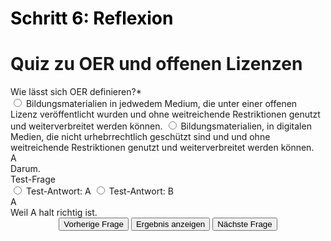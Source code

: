 <h1 style="color:#000000">Schritt 6: Reflexion</h1>

<script>
  (function(){
    /* result funtion */
    function showResult(){
      /* find selected answer */
      const answerContainer = slides[currentSlide].querySelector(".answers");
      const selector = `input:checked`;
      const userAnswer = (answerContainer.querySelector(selector) || {}).value;
      /* if answer is correct */
      if(userAnswer === slides[currentSlide].querySelector(".solution").innerHTML){
        // color the answers green
        var answers = slides[currentSlide].querySelector(".answers").querySelectorAll("label");
        answers.forEach( (currentLabel, labelNumber) => {
          if (userAnswer === currentLabel.title){  
            currentLabel.style.color = "lightgreen";
          }
        });
        showExplanation(1);      
      }
      /* if answer is blank */
      else if (userAnswer == null){
        /* do nothing */
      }
      /* if answer is wrong */
      else{
        // color the answers red
        slides[currentSlide].querySelector(".answers").style.color = 'red';
        showExplanation(1);
      }
    }
    /* explanation function */
    function showExplanation(x) {
      if (x == 1) {
        explanationContainer.innerHTML = `<b>Ergänzungen zur Antwort:</b><br> ${slides[currentSlide].querySelector(".explanation").innerHTML}`;
      }
      else if (x == 0) {
        explanationContainer.innerHTML = ``;
        slides[currentSlide].querySelector(".answers").style.color = 'inherit';
      }
    }
    /* slide function */
    function showSlide(n) {
      slides[currentSlide].style.display = 'none';
      slides[n].style.display = 'block';
      currentSlide = n;
      if(currentSlide === 0){
        previousButton.style.display = 'none';
      }
      else{
        previousButton.style.display = 'inline-block';
      }
      if(currentSlide === slides.length-1){
        nextButton.style.display = 'none';
      }
      else{
        nextButton.style.display = 'inline-block';
      }
      //for pagination
      pagination.innerHTML = `Frage ${currentSlide + 1} von ${slides.length}`;
    }
    function showNextSlide() {
      showSlide(currentSlide + 1);
    }
    function showPreviousSlide() {
      showSlide(currentSlide - 1);
    }
    // Variables
    const slides = document.querySelectorAll("div.slide");
    const explanationContainer = document.querySelector("div.explanationContainer");
    const pagination = document.getElementById('pagination');
    const previousButton = document.getElementById("previous");
    const nextButton = document.getElementById("next");
    const submitButton = document.getElementById('submit');
    let currentSlide = 0;
    // Show the first slide
    showSlide(currentSlide);
    // Event listeners
    submitButton.addEventListener('click', showResult);
    previousButton.addEventListener("click", () => {    
     showPreviousSlide();
     showExplanation(0);    
    });
    nextButton.addEventListener("click", () => {    
     showNextSlide();
     showExplanation(0);    
    });
  })();
</script>

<div class="quiz-frame">
  <h1 class="quiz">Quiz zu OER und offenen Lizenzen</h1>
  <div class="quiz-container">
    <div class="slide" name="multiple-choice">
      <div class="question">Wie lässt sich OER definieren?*</div>
      <div class="answers">
        <label title="A">
          <input type="radio" name="question1" value="A">
          Bildungsmaterialien in jedwedem Medium, die unter einer offenen Lizenz veröffentlicht wurden und ohne weitreichende Restriktionen genutzt und weiterverbreitet werden können.
        </label>
        <label title="B">
          <input type="radio" name="question1" value="B">
          Bildungsmaterialien, in digitalen Medien, die nicht urhebrrechtlich geschützt sind und und ohne weitreichende Restriktionen genutzt und weiterverbreitet werden können.
        </label>
      </div>
      <div class="solution">A</div>
      <div class="explanation">Darum.</div>
    </div>
    <div class="slide" name="multiple-choice">
      <div class="question">Test-Frage</div>
      <div class="answers">
        <label title="A">
          <input type="radio" name="question2" value="A">
          Test-Antwort: A
        </label>
        <label title="B">
          <input type="radio" name="question2" value="B">
          Test-Antwort: B
        </label>
      </div>
      <div class="solution">A</div>
      <div class="explanation">Weil A halt richtig ist.</div>
    </div>
  </div>
  <div class="explanationContainer"></div>
  <div style="display:block;text-align:center;">
    <button class="quiz" id="previous">Vorherige Frage</button>
    <button class="quiz" id="submit">Ergebnis anzeigen</button>
    <button class="quiz" id="next">Nächste Frage</button>
  </div>
  <div id="pagination" style="float:right;margin-right:5px;margin-bottom:5px;"></div>
</div>
